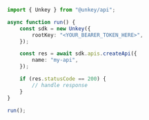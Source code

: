 <!-- Start SDK Example Usage [usage] -->
```typescript
import { Unkey } from "@unkey/api";

async function run() {
    const sdk = new Unkey({
        rootKey: "<YOUR_BEARER_TOKEN_HERE>",
    });

    const res = await sdk.apis.createApi({
        name: "my-api",
    });

    if (res.statusCode == 200) {
        // handle response
    }
}

run();

```
<!-- End SDK Example Usage [usage] -->